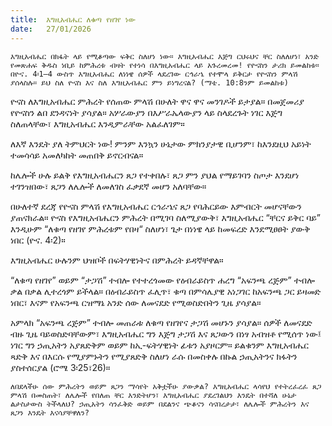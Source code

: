 ```yaml
---
title:  እግዚአብሔር ለቁጣ የዘገየ ነው
date:   27/01/2026
---
```


`እግዚአብሔር በክፋት ላይ የሚቆጣው ፍቅር ስለሆነ ነው። እግዚአብሔር እጅግ ርህሩህና ቸር ስለለሆነ፣ አንድ የመጽሐፍ ቅዱስ ነቢይ ከምሕረቱ ብዛት የተነሳ በእግዚአብሔር ላይ አጉረመረመ! የዮናስን ታሪክ ይመልከቱ። በዮና. 4፡1–4 ውስጥ እግዚአብሔር ለነነዌ ሰዎች ላደረገው ርኅራኄ የተሞላ ይቅርታ የዮናስን ምላሽ ያሰላስሉ። ይህ ስለ ዮናስ እና ስለ እግዚአብሔር ምን ይነግረናል? (ማቴ. 10:8ንም ይመልከቱ)`

ዮናስ ለእግዚአብሔር ምሕረት የሰጠው ምላሽ በሁለት ዋና ዋና መንገዶች ይታያል። በመጀመሪያ የዮናስን ልበ ደንዳናነት ያሳያል። አሦራውያን በእሥራኤላውያን ላይ ስላደረጉት ነገር እጅግ ስለጠላቸው፣ እግዚአብሔር እንዲምራቸው አልፈለገም።

ለእኛ እንዴት ያለ ትምህርት ነው! ምንም እንኳን ሁኔታው ምክንያታዊ ቢሆንም፣ ከእንደዚህ አይነት ተመሳሳይ አመለካከት መጠበቅ ይኖርብናል።

ከሌሎች ሁሉ ይልቅ የእግዚአብሔርን ጸጋ የተቀበሉ፣ ጸጋ ምን ያህል የማይገባን ስጦታ እንደሆነ ተገንዝበው፣ ጸጋን ለሌሎች ለመለገስ ፈቃደኛ መሆን አለባቸው።

በሁለተኛ ደረጃ የዮናስ ምላሽ የእግዚአብሔር ርኅራኄና ጸጋ የባሕርይው እምብርት መሆናቸውን ያጠናክራል። ዮናስ የእግዚአብሔርን ምሕረት በሚገባ ስለሚያውቅ፣ እግዚአብሔር “ቸርና ይቅር ባይ” እንዲሁም “ለቁጣ የዘገየ ምሕረቱም የበዛ“ ስለሆነ፣ ጌታ በነነዌ ላይ ከመፍረድ እንደሚፀፀት ያውቅ ነበር (ዮና. 4፡2)።

እግዚአብሔር ሁሉንም ህዝቦች በፍትሃዊነትና በምሕረት ይዳኛቸዋል።

“ለቁጣ የዘገየ” ወይም “ታጋሽ” ተብሎ የተተረጎመው የዕብራይስጥ ሐረግ “አፍንጫ ረጅም” ተብሎ ቃል በቃል ሊተረጎም ይችላል። በዕብራይስጥ ፈሊጥ፣ ቁጣ በምሳሌያዊ አነጋገር ከአፍንጫ ጋር ይዛመድ ነበር፣ እናም የአፍንጫ ርዝማኔ አንድ ሰው ለመናደድ የሚወስድበትን ጊዜ ያሳያል።

አምላክ “አፍንጫ ረጅም” ተብሎ መጠራቱ ለቁጣ የዘገየና ታጋሽ መሆኑን ያሳያል። ሰዎች ለመናደድ ብዙ ጊዜ ባይወስድባቸውም፣ እግዚአብሔር ግን እጅግ ታጋሽ እና ጸጋውን በነፃ አብዝቶ የሚሰጥ ነው፤ ነገር ግን ኃጢአትን አያጸድቅም ወይም ከኢ-ፍትሃዊነት ፊቱን አያዞርም። ይልቁንም እግዚአብሔር ጻድቅ እና በእርሱ የሚያምኑትን የሚያጸድቅ ስለሆነ ራሱ በመስቀሉ በኩል ኃጢአትንና ክፋትን ያስተሰርያል (ሮሜ 3፡25፣26)።

`ለበደላችሁ ሰው ምሕረትን ወይም ጸጋን ማሳየት አቅቷችሁ ያውቃል? እግዚአብሔር ላሳየህ የተትረፈረፈ ጸጋ ምላሽ በመስጠት፣ ለሌሎች የበለጠ ቸር እንድትሆን፣ እግዚአብሔር ያደረገልህን እንዴት በተሻለ ሁኔታ ልታስታውስ ትችላለህ? ኃጢአትን ሳንፈቅድ ወይም በደልንና ጭቆናን ሳናበረታታ፣ ለሌሎች ምሕረትን እና ጸጋን እንዴት እናሳያቸዋለን?`